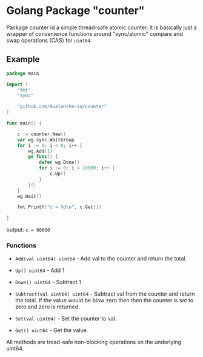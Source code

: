 # Golang Package "counter"
Package counter id a simple thread-safe atomic counter. It is basically just a wrapper of convenience functions around "sync/atomic" compare and swap operations (CAS) for `uint64`.

## Example

```go
package main

import (
    "fmt"
    "sync"

    "github.com/Avalanche-io/counter"
)

func main() {

    c := counter.New()
    var wg sync.WaitGroup
    for i := 0; i < 8; i++ {
        wg.Add(1)
        go func() {
            defer wg.Done()
            for i := 0; i < 10000; i++ {
                c.Up()
            }
        }()
    }
    wg.Wait()

    fmt.Printf("c = %d\n", c.Get())

}
```

output: `c = 80000`

### Functions

- `Add(val uint64) uint64` - Add val to the counter and return the total.

- `Up() uint64` - Add 1

- `Down() uint64` - Subtract 1

- `Subtract(val uint64) uint64` - Subtract val from the counter and return the total. If the value would be blow zero then then the counter is set to zero and zero is returned.

- `Set(val uint64)` - Set the counter to val.

- `Get() uint64` - Get the value.

All methods are tread-safe non-blocking operations on the underlying uint64. 


